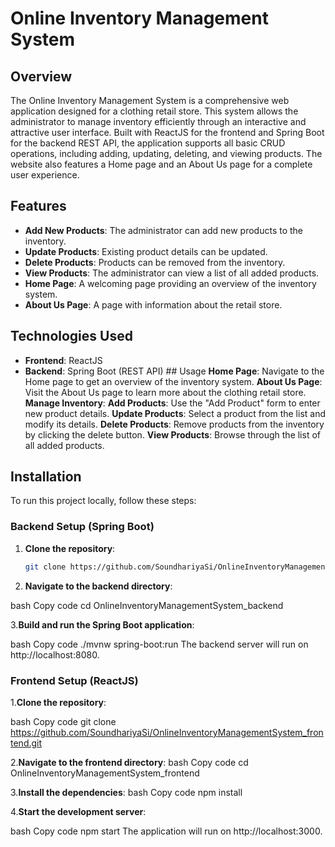 # Online Inventory Management System

## Overview
The Online Inventory Management System is a comprehensive web application designed for a clothing retail store. This system allows the administrator to manage inventory efficiently through an interactive and attractive user interface. Built with ReactJS for the frontend and Spring Boot for the backend REST API, the application supports all basic CRUD operations, including adding, updating, deleting, and viewing products. The website also features a Home page and an About Us page for a complete user experience.

## Features
- **Add New Products**: The administrator can add new products to the inventory.
- **Update Products**: Existing product details can be updated.
- **Delete Products**: Products can be removed from the inventory.
- **View Products**: The administrator can view a list of all added products.
- **Home Page**: A welcoming page providing an overview of the inventory system.
- **About Us Page**: A page with information about the retail store.

## Technologies Used
- **Frontend**: ReactJS
- **Backend**: Spring Boot (REST API)                                                                                                                                         ## Usage
**Home Page**: Navigate to the Home page to get an overview of the inventory system.
**About Us Page**: Visit the About Us page to learn more about the clothing retail store.
**Manage Inventory**:
**Add Products**: Use the "Add Product" form to enter new product details.
**Update Products**: Select a product from the list and modify its details.
**Delete Products**: Remove products from the inventory by clicking the delete button.
**View Products**: Browse through the list of all added products.

## Installation
To run this project locally, follow these steps:

### Backend Setup (Spring Boot)
1. **Clone the repository**:
   ```bash
   git clone https://github.com/SoundhariyaSi/OnlineInventoryManagementSystem_backend.git
2. **Navigate to the backend directory**:

bash
Copy code
cd OnlineInventoryManagementSystem_backend

3.**Build and run the Spring Boot application**:

bash
Copy code
./mvnw spring-boot:run
The backend server will run on http://localhost:8080.

### Frontend Setup (ReactJS)
1.**Clone the repository**:

bash
Copy code
git clone https://github.com/SoundhariyaSi/OnlineInventoryManagementSystem_frontend.git

2.**Navigate to the frontend directory**:
bash
Copy code
cd OnlineInventoryManagementSystem_frontend

3.**Install the dependencies**:
bash
Copy code
npm install

4.**Start the development server**:

bash
Copy code
npm start
The application will run on http://localhost:3000.

